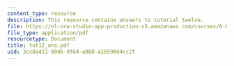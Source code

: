 ```yaml
---
content_type: resource
description: This resource contains answers to tutorial twelve.
file: https://ol-ocw-studio-app-production.s3.amazonaws.com/courses/6-041-probabilistic-systems-analysis-and-applied-probability-spring-2006/3cc8a41188d69f64a0b8a16590d4cc2f_tut12_ans.pdf
file_type: application/pdf
resourcetype: Document
title: tut12_ans.pdf
uid: 3cc8a411-88d6-9f64-a0b8-a16590d4cc2f
---
```

